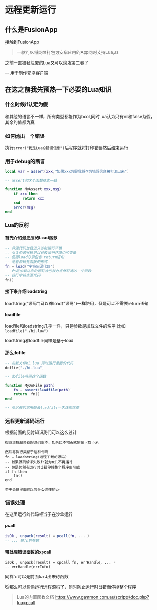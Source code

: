 # 远程更新运行

## 什么是FusionApp
接触到FusionApp

> 一款可以将网页打包为安卓应用的App同时支持Lua,Js

之前一直被我荒废的Lua又可以焕发第二春了

-- 用于制作安卓客户端
## 在这之前我先预热一下必要的Lua知识
### 什么时候if认定为假
和其他的语言不一样，所有类型都能作为bool,同时Lua认为只有nil和false为假，其余的值都为真
### 如何抛出一个错误
执行`
error("我是Lua的错误信息")
`后程序就将打印错误然后结束运行
### 用于debug的断言
```lua
local var = assert(xxx,"如果xxx为假我将作为错误信息被打印出来")

-- assert和这个函数基本一致

function MyAssert(xxx,msg)
    if xxx then
        return xxx
    end
    error(msg)
end
```
### Lua的反射
#### 首先介绍最底层的Load函数
```lua
-- 将源代码加载进入当前运行环境
-- 引入的源代码可以修改运行环境中的变量
-- 使用load必须包含 return语句
-- 或者源码是函数的形式
fn = load("字符串源代码")
-- fn是加载进来的源码被包装为当然环境的一个函数
-- 运行字符串源代码
fn()

```
#### 接下来介绍loadstring

loadstring("源码")可以像load("源码")一样使用，但是可以不需要return语句

#### loadfile
loadfile和loadstring几乎一样，只是参数是加载文件的名字
比如`loadfile("./hi.lua")`

loadstring和loadfile同样是基于load

#### 那么dofile

```lua
-- 加载文件hi.lua 同时运行里面的代码
doflie("./hi.lua")

-- dofile等同这个函数

function MyDoFile(path)
    fn = assert(loadfile(path))
    return  fn()
end

-- 所以每次调用都会loadfile一次性能较差
```

### 远程更新源码运行
根据前面的反射知识我们可以这么设计
```
检查远程服务器的源码版本，如果比本地高就偷偷下载下来

然后再执行类似于这种代码
fn = loadstring(远程下载的源码)
-- 如果源码编译失败fn就为nil不再运行
-- 但是仍然有运行时出错停掉整个程序的可能
if fn then
    fn()
end

至于源码里面可以写什么你懂的:>
```
### 错误处理
在这里运行的代码相当于在沙盒运行
#### pcall
```lua
isOk , unpack(result) = pcall(fn, ... )
-- ... 是fn的参数
```
#### 带处理错误函数的xpcall
```
isOk , unpack(result) = xpcall(fn, errHandle, ... )
-- errHandle(errInfo)
```
同样fn可以是前面load出来的函数

😼那么可以偷偷运行远程源码了，同时防止运行时出错而停掉整个程序

> Lua的内置函数文档
https://www.gammon.com.au/scripts/doc.php?lua=pcall
